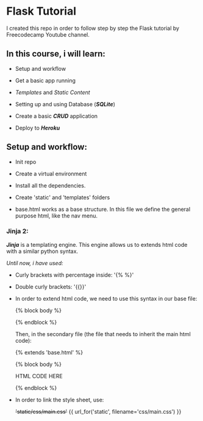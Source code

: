 
# Flask Tutorial

  

I created this repo in order to follow step by step the Flask tutorial by Freecodecamp Youtube channel.

  

## In this course, i will learn:

  

- Setup and workflow

- Get a basic app running

-  *Templates* and *Static Content*

- Setting up and using Database (***SQLite***)

- Create a basic ***CRUD*** application

- Deploy to ***Heroku***

  
  

## Setup and workflow:

  

- Init repo

- Create a virtual environment

- Install all the dependencies.

- Create 'static' and 'templates' folders

  

- base.html works as a base structure. In this file we define the general purpose html, like the nav menu.

  

### Jinja 2:

  

***Jinja*** is a templating engine. This engine allows us to extends html code with a similar python syntax.

  

*Until now, i have used:*

- Curly brackets with percentage inside: '{% %}'

- Double curly brackets: '{{}}'

  
  

- In order to extend html code, we need to use this syntax in our base file:

  

    {% block body %}
    
    {% endblock %}
    
      
    
    Then, in the secondary file (the file that needs to inherit the main html code):
    
      
    
    {% extends 'base.html' %}
    
      
    
    {% block body %}
    
    HTML CODE HERE
    
    {% endblock %}
    
      

- In order to link the style sheet, use:

    ~~'static/css/main.css'~~
    {{ url_for('static', filename='css/main.css') }}
